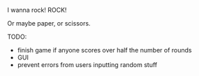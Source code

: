 I wanna rock!
ROCK!

Or maybe paper, or scissors.


TODO:

- finish game if anyone scores over half the number of rounds
- GUI
- prevent errors from users inputting random stuff